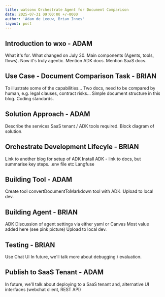 ```yaml
---
title: watsonx Orchestrate Agent for Document Comparison
date: 2025-07-31 09:00:00 +/-0000
author: 'Adam de Leeuw, Brian Innes'
layout: post
---
```


## Introduction to wxo - ADAM

What it's for. What changed on July 30. Main components (Agents, tools, flows). Now it's truly agentic.
Mention ADK docs.
Mention SaaS docs.

## Use Case - Document Comparison Task - BRIAN

To illustrate some of the capabilities...
Two docs, need to be compared by human, e.g. legal clauses, contract risks...
Simple document structure in this blog. Coding standards.

## Solution Approach - ADAM

Describe the services SaaS tenant / ADK tools required.
Block diagram of solution.

## Orchestrate Development Lifecyle - BRIAN

Link to another blog for setup of ADK
    Install ADK - link to docs, but summarise key steps.
    .env file etc
    Langfuse

## Building Tool - ADAM

Create tool convertDocumentToMarkdown tool with ADK.
Upload to local dev.

## Building Agent - BRIAN

ADK
Discussion of agent settings via either yaml or Canvas
Most value added here (see pink picture)
Upload to local dev.

## Testing - BRIAN

Use Chat UI
In future, we'll talk more about debugging / evaluation.

## Publish to SaaS Tenant - ADAM

In future, we'll talk about deploying to a SaaS tenant
and, alternative UI interfaces (webchat client, REST API)

